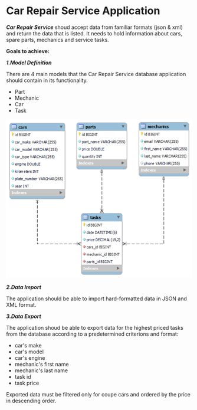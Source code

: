 # Car Repair Service Application

**_Car Repair Service_** shoud accept data from familiar formats (json & xml) and return the data that is listed. It needs to hold information about cars, spare parts, mechanics and service tasks.

**Goals to achieve:**

**_1.Model Definition_**

There are 4 main models that the Car Repair Service database application should contain in its functionality.

- Part
- Mechanic
- Car
- Task

![Screenshot](CarRepairService_EER_Diagram.png)

**_2.Data Import_**

The application should be able to import hard-formatted data in JSON and XML format.

**_3.Data Export_**

The application shoud be able to export data for the highest priced tasks from the database according to a predetermined criterions and format:

- car's make
- car's model
- car's engine
- mechanic's first name
- mechanic's last name
- task id
- task price

Exported data must be filtered only for coupe cars and ordered by the price in descending order.